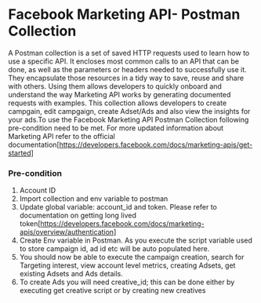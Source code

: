 # Facebook Marketing API- Postman Collection

A Postman collection is a set of saved HTTP requests used to learn how to use a specific API. It encloses most common calls to an API that can be done, as well as the parameters or headers needed to successfully use it. They encapsulate those resources in a tidy way to save, reuse and share with others. Using them allows developers to quickly onboard and understand the way Marketing API works by generating documented requests with examples. This collection allows developers to create campgain, edit campgaign, create Adset/Ads and also view the insights for your ads.To use the Facebook Marketing API Postman Collection following pre-condition need to be met. For more updated information about Marketing API refer to the official documentation[https://developers.facebook.com/docs/marketing-apis/get-started]

### Pre-condition
1. Account ID
2. Import collection and env variable to postman
3. Update global variable: account_id and token. Please refer to documentation on getting long lived token[https://developers.facebook.com/docs/marketing-apis/overview/authentication]
4. Create Env variable in Postman. As you execute the script variable used to store campaign id, ad id etc will be auto populated here.
5. You should now be able to execute the campaign creation, search for Targeting interest, view account level metrics, creating Adsets, get existing Adsets and Ads details.
6. To create Ads you will need creative_id; this can be done either by executing get creative script or by creating new creatives
